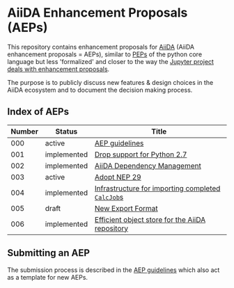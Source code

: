 # AiiDA Enhancement Proposals (AEPs)

This repository contains enhancement proposals for [AiiDA](www.aiida.net) (AiiDA
enhancement proposals = AEPs), similar to
[PEPs](https://www.python.org/dev/peps/) of the python core language but
less 'formalized' and closer to the way the [Jupyter project deals
with enhancement proposals](https://github.com/jupyter/enhancement-proposals).

The purpose is to publicly discuss new features & design choices in the AiiDA
ecosystem and to document the decision making process.


## Index of AEPs 

| Number | Status           | Title                                                            |
|--------|------------------|------------------------------------------------------------------|
| 000    | active           | [AEP guidelines](000_aep_guidelines/readme.md)                   |
| 001    | implemented      | [Drop support for Python 2.7](001_drop_python2/)                 |
| 002    | implemented      | [AiiDA Dependency Management](002_dependency_management/)        |
| 003    | active           | [Adopt NEP 29](003_adopt_nep_29/)                                |
| 004    | implemented      | [Infrastructure for importing completed `CalcJob`s](004_calcjob_importer/)                                |
| 005    | draft            | [New Export Format](005_exportformat/)                           |
| 006    | implemented      | [Efficient object store for the AiiDA repository](006_efficient_object_store_for_repository/)        |

## Submitting an AEP
The submission process is described in the [AEP guidelines](000_aep_guidelines/readme.md) which also act as a template for new AEPs. 
